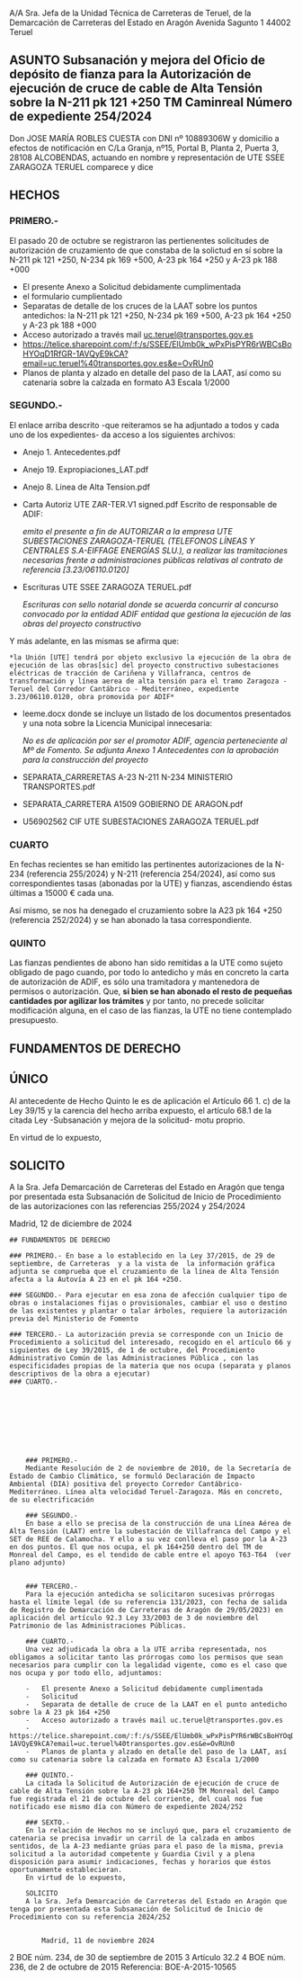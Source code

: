 A/A Sra. Jefa de la Unidad Técnica de Carreteras de Teruel, de la Demarcación de Carreteras del Estado en Aragón Avenida Sagunto 1 44002 Teruel

## ASUNTO Subsanación y mejora del Oficio de depósito de fianza para la Autorización de ejecución de cruce de cable de Alta Tensión sobre la N-211 pk 121 +250 TM Caminreal Número de expediente 254/2024

Don JOSE MARÍA ROBLES CUESTA con DNI nº 10889306W y domicilio a efectos de notificación en C/La Granja, nº15, Portal B, Planta 2, Puerta 3, 28108 ALCOBENDAS, actuando en nombre y representación de  UTE SSEE ZARAGOZA TERUEL comparece y dice

## HECHOS

### PRIMERO.- 
El pasado 20 de octubre se registraron las pertienentes solicitudes de autorización de cruzamiento de que constaba de la solictud en sí sobre la N-211 pk 121 +250, N-234 pk 169 +500, A-23 pk 164 +250 y A-23 pk 188 +000
-	El presente Anexo a Solicitud debidamente cumplimentada
-	el formulario cumplientado
-	Separatas de detalle de los cruces de la LAAT sobre los puntos antedichos: la N-211 pk 121 +250, N-234 pk 169 +500, A-23 pk 164 +250 y A-23 pk 188 +000
-	Acceso autorizado a través mail uc.teruel@transportes.gov.es
-	https://telice.sharepoint.com/:f:/s/SSEE/ElUmb0k_wPxPisPYR6rWBCsBoHYOqD1RfGR-1AVQyE9kCA?email=uc.teruel%40transportes.gov.es&e=OvRUn0 
-	Planos de planta y alzado en detalle del paso de la LAAT, así como su catenaria sobre la calzada en formato A3 Escala 1/2000

### SEGUNDO.- 
El enlace arriba descrito -que reiteramos se ha adjuntado a todos y cada uno de los expedientes- da acceso a los siguientes archivos:

- Anejo 1. Antecedentes.pdf
- Anejo 19. Expropiaciones_LAT.pdf
- Anejo 8. Linea de Alta Tension.pdf
- Carta Autoriz UTE ZAR-TER.V1 signed.pdf Escrito de responsable de ADIF:

    *emito el presente a fin de AUTORIZAR a la empresa UTE SUBESTACIONES ZARAGOZA-TERUEL (TELEFONOS LÍNEAS Y CENTRALES S.A-EIFFAGE ENERGÍAS SLU.), a realizar las tramitaciones necesarias frente a administraciones públicas relativas al contrato de referencia [3.23/06110.0120]*

- Escrituras UTE SSEE ZARAGOZA TERUEL.pdf 

    *Escrituras con sello notarial donde se acuerda concurrir al concurso convocado por la entidad ADIF entidad que gestiona la ejecución de las obras del proyecto constructivo*

Y más adelante, en las mismas se afirma que:

    *la Unión [UTE] tendrá por objeto exclusivo la ejecución de la obra de ejecución de las obras[sic] del proyecto constructivo subestaciones eléctricas de tracción de Cariñena y Villafranca, centros de transformación y línea aerea de alta tensión para el tramo Zaragoza - Teruel del Corredor Cantábrico - Mediterráneo, expediente 3.23/06110.0120, obra promovida por ADIF*


- leeme.docx donde se incluye un listado de los documentos presentados y una nota sobre la Licencia Municipal innecesaria:

    *No es de aplicación por ser el promotor ADIF, agencia perteneciente al Mº de Fomento. Se adjunta Anexo 1 Antecedentes con la aprobación para la construcción del proyecto*

- SEPARATA_CARRERETAS A-23 N-211 N-234 MINISTERIO TRANSPORTES.pdf
- SEPARATA_CARRETERA A1509 GOBIERNO DE ARAGON.pdf
- U56902562 CIF UTE SUBESTACIONES ZARAGOZA TERUEL.pdf

### CUARTO
En fechas recientes se han emitido las pertinentes autorizaciones de la N-234 (referencia 255/2024) y N-211 (referencia 254/2024), así como sus correspondientes tasas (abonadas por la UTE) y fianzas, ascendiendo éstas últimas a 15000 € cada una. 

Así mismo, se nos ha denegado el cruzamiento sobre la A23 pk 164 +250 (referencia 252/2024) y se han abonado la tasa correspondiente.

### QUINTO 
Las fianzas pendientes de abono han sido remitidas a la UTE como sujeto obligado de pago cuando, por todo lo antedicho y más en concreto la carta de autorización de ADIF, es sólo una tramitadora y mantenedora de permisos o autorización. Que, **si bien se han abonado el resto de pequeñas cantidades por agilizar los trámites** y por tanto, no precede solicitar modificación alguna, en el caso de las fianzas, la UTE no tiene contemplado presupuesto.

## FUNDAMENTOS DE DERECHO

## ÚNICO 
Al antecedente de Hecho Quinto le es de aplicación el Artículo 66 1. c) de la Ley 39/15 y la carencia del hecho arriba expuesto, el artículo 68.1 de la citada Ley -Subsanación y mejora de la solicitud- motu proprio.


En virtud de lo expuesto,

## SOLICITO 
A la Sra. Jefa Demarcación de Carreteras del Estado en Aragón que tenga por presentada esta Subsanación de Solicitud de Inicio de Procedimiento de las autorizaciones con las referencias 255/2024 y 254/2024


Madrid, 12 de diciembre de 2024




    ## FUNDAMENTOS DE DERECHO

    ### PRIMERO.- En base a lo establecido en la Ley 37/2015, de 29 de septiembre, de Carreteras  y a la vista de  la información gráfica adjunta se comprueba que el cruzamiento de la línea de Alta Tensión afecta a la Autovía A 23 en el pk 164 +250.

    ### SEGUNDO.- Para ejecutar en esa zona de afección cualquier tipo de obras o instalaciones fijas o provisionales, cambiar el uso o destino de las existentes y plantar o talar árboles, requiere la autorización previa del Ministerio de Fomento 

    ### TERCERO.- La autorización previa se corresponde con un Inicio de Procedimiento a solicitud del interesado, recogido en el artículo 66 y siguientes de Ley 39/2015, de 1 de octubre, del Procedimiento Administrativo Común de las Administraciones Pública , con las especificidades propias de la materia que nos ocupa (separata y planos descriptivos de la obra a ejecutar)
    ### CUARTO.-
 






 

        ### PRIMERO.- 
        Mediante Resolución de 2 de noviembre de 2010, de la Secretaría de Estado de Cambio Climático, se formuló Declaración de Impacto Ambiental (DIA) positiva del proyecto Corredor Cantábrico-Mediterráneo. Línea alta velocidad Teruel-Zaragoza. Más en concreto, de su electrificación  

        ### SEGUNDO.- 
        En base a ello se precisa de la construcción de una Línea Aérea de Alta Tensión (LAAT) entre la subestación de Villafranca del Campo y el SET de REE de Calamocha. Y ello a su vez conlleva el paso por la A-23 en dos puntos. El que nos ocupa, el pk 164+250 dentro del TM de Monreal del Campo, es el tendido de cable entre el apoyo T63-T64  (ver plano adjunto)


        ### TERCERO.- 
        Para la ejecución antedicha se solicitaron sucesivas prórrogas hasta el límite legal (de su referencia 131/2023, con fecha de salida de Registro de Demarcación de Carreteras de Aragón de 29/05/2023) en aplicación del artículo 92.3 Ley 33/2003 de 3 de noviembre del Patrimonio de las Administraciones Públicas. 

        ### CUARTO.-
        Una vez adjudicada la obra a la UTE arriba representada, nos obligamos a solicitar tanto las prórrogas como los permisos que sean necesarios para cumplir con la legalidad vigente, como es el caso que nos ocupa y por todo ello, adjuntamos:

        -	El presente Anexo a Solicitud debidamente cumplimentada
        -	Solicitud
        -	Separata de detalle de cruce de la LAAT en el punto antedicho sobre la A 23 pk 164 +250
        -	Acceso autorizado a través mail uc.teruel@transportes.gov.es
        -	https://telice.sharepoint.com/:f:/s/SSEE/ElUmb0k_wPxPisPYR6rWBCsBoHYOqD1RfGR-1AVQyE9kCA?email=uc.teruel%40transportes.gov.es&e=OvRUn0 
        -	Planos de planta y alzado en detalle del paso de la LAAT, así como su catenaria sobre la calzada en formato A3 Escala 1/2000

        ### QUINTO.- 
        La citada la Solicitud de Autorización de ejecución de cruce de cable de Alta Tensión sobre la A-23 pk 164+250 TM Monreal del Campo fue registrada el 21 de octubre del corriente, del cual nos fue notificado ese mismo día con Número de expediente 2024/252

        ### SEXTO.-
        En la relación de Hechos no se incluyó que, para el cruzamiento de catenaria se precisa invadir un carril de la calzada en ambos sentidos, de la A-23 mediante grúas para el paso de la misma, previa solicitud a la autoridad competente y Guardia Civil y a plena disposición para asumir indicaciones, fechas y horarios que éstos oportunamente establecieran.
        En virtud de lo expuesto,

        SOLICITO 
        A la Sra. Jefa Demarcación de Carreteras del Estado en Aragón que tenga por presentada esta Subsanación de Solicitud de Inicio de Procedimiento con su referencia 2024/252


            Madrid, 11 de noviembre 2024
  2 BOE núm. 234, de 30 de septiembre de 2015
  3 Artículo 32.2
  4 BOE núm. 236, de 2 de octubre de 2015 Referencia: BOE-A-2015-10565
